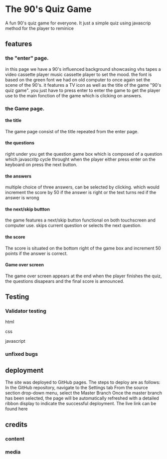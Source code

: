 # The 90's Quiz Game
A fun 90's quiz game for everyone. It just a simple quiz using javascrip method for the player to reminice

## features
### the "enter" page.
in this page we have a 90's influenced background showcasing vhs tapes a video cassette player music cassette player to set the mood.
the font is based on the green font we had on old computer to once again set the scene of the 90's.
it features a TV icon as well as the title of the game "90's quiz game".
you just have to press enter to enter the game to get the player use to the main fonction of the game which is clicking on answers.
### the Game page.
#### the title
The game page consist of the title repeated from the enter page.

#### the questions
right under you get the question game box which is composed of a question which javascritp cycle throught when the player either press enter on the keyboard on press the next button.
#### the answers    
multiple choice of three answers, can be selected by clicking. which would increment the score by 50 if the answer is right or the text turns red if the answer is wrong
#### the next/skip buttton   
the game features a next/skip button functional on both touchscreen and computer use.
skips current question  or selects the next question.
#### the score 
The score  is situated on the bottom right of the game box and increment 50 points if the answer is correct.
#### Game over screen
The game over screen appears at the end when the player finishes the quiz, the questions disapears and the final score is announced.


## Testing 

### Validator testing

html

css

javascript


### unfixed bugs

## deployment


The site was deployed to GitHub pages. The steps to deploy are as follows:
In the GitHub repository, navigate to the Settings tab
From the source section drop-down menu, select the Master Branch
Once the master branch has been selected, the page will be automatically refreshed with a detailed ribbon display to indicate the successful deployment.
The live link can be found here 

## credits


### content

### media


